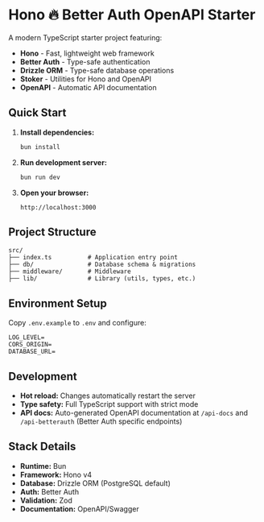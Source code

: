 # Hono 🔥 Better Auth OpenAPI Starter

A modern TypeScript starter project featuring:

- **Hono** - Fast, lightweight web framework
- **Better Auth** - Type-safe authentication
- **Drizzle ORM** - Type-safe database operations
- **Stoker** - Utilities for Hono and OpenAPI
- **OpenAPI** - Automatic API documentation

## Quick Start

1. **Install dependencies:**

   ```sh
   bun install
   ```

2. **Run development server:**

   ```sh
   bun run dev
   ```

3. **Open your browser:**
   ```
   http://localhost:3000
   ```

## Project Structure

```
src/
├── index.ts          # Application entry point
├── db/               # Database schema & migrations
├── middleware/       # Middleware
├── lib/              # Library (utils, types, etc.)
```

## Environment Setup

Copy `.env.example` to `.env` and configure:

```env
LOG_LEVEL=
CORS_ORIGIN=
DATABASE_URL=
```

## Development

- **Hot reload:** Changes automatically restart the server
- **Type safety:** Full TypeScript support with strict mode
- **API docs:** Auto-generated OpenAPI documentation at `/api-docs` and `/api-betterauth` (Better Auth specific endpoints)

## Stack Details

- **Runtime:** Bun
- **Framework:** Hono v4
- **Database:** Drizzle ORM (PostgreSQL default)
- **Auth:** Better Auth
- **Validation:** Zod
- **Documentation:** OpenAPI/Swagger
